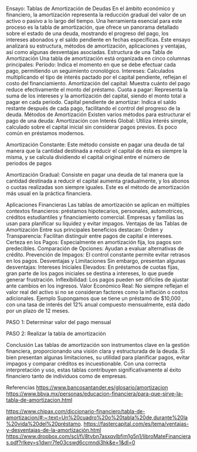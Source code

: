 Ensayo: Tablas de Amortización de Deudas
En el ámbito económico y financiero, la amortización representa la reducción gradual del valor de un activo o pasivo a lo largo del tiempo. Una herramienta esencial para este proceso es la tabla de amortización, que ofrece un panorama detallado sobre el estado de una deuda, mostrando el progreso del pago, los intereses abonados y el saldo pendiente en fechas específicas. Este ensayo analizará su estructura, métodos de amortización, aplicaciones y ventajas, así como algunas desventajas asociadas.
Estructura de una Tabla de Amortización
Una tabla de amortización está organizada en cinco columnas principales:
Período: Indica el momento en que se debe efectuar cada pago, permitiendo un seguimiento cronológico.
Intereses: Calculados multiplicando el tipo de interés pactado por el capital pendiente, reflejan el costo del financiamiento.
Amortización del capital: Muestra cuánto del pago reduce efectivamente el monto del préstamo.
Cuota a pagar: Representa la suma de los intereses y la amortización del capital, siendo el monto total a pagar en cada periodo.
Capital pendiente de amortizar: Indica el saldo restante después de cada pago, facilitando el control del progreso de la deuda.
Métodos de Amortización
Existen varios métodos para estructurar el pago de una deuda:
Amortización con Interés Global: Utiliza interés simple, calculado sobre el capital inicial sin considerar pagos previos. Es poco común en préstamos modernos.


Amortización Constante: Este método consiste en pagar una deuda de tal manera que la cantidad destinada a reducir el capital de ésta es siempre la misma, y se calcula dividiendo el capital original entre el número de periodos de pagos  


Amortización Gradual: Consiste en pagar una deuda de tal manera que la cantidad destinada a reducir el capital aumenta gradualmente, y los abonos o cuotas realizadas son siempre iguales. Este es el método de amortización más usual en la práctica financiera.


Aplicaciones Financieras
Las tablas de amortización se aplican en múltiples contextos financieros: préstamos hipotecarios, personales, automotrices, créditos estudiantiles y financiamiento comercial. Empresas y familias las usan para planificar su liquidez y evitar impagos.
Ventajas de las Tablas de Amortización
Entre sus principales beneficios destacan:
Orden y Transparencia: Facilitan distinguir entre pagos de capital e intereses.
Certeza en los Pagos: Especialmente en amortización fija, los pagos son predecibles.
Comparación de Opciones: Ayudan a evaluar alternativas de crédito.
Prevención de Impagos: El control constante permite evitar retrasos en los pagos.
Desventajas y Limitaciones
Sin embargo, presentan algunas desventajas:
Intereses Iniciales Elevados: En préstamos de cuotas fijas, gran parte de los pagos iniciales se destina a intereses, lo que puede generar frustración.
Inflexibilidad: Los pagos pueden ser difíciles de ajustar ante cambios en los ingresos.
Valor Económico Real: No siempre reflejan el valor real del activo si no se consideran factores como la inflación o costos adicionales.
Ejemplo
Supongamos que se tiene un préstamo de $10,000 , con una tasa de interés del 12% anual compuesto mensualmente, está dado por un plazo de 12 meses. 

PASO 1: Determinar valor del pago mensual 
 

PASO 2: Realizar la tabla de amortización 



Conclusión
Las tablas de amortización son instrumentos clave en la gestión financiera, proporcionando una visión clara y estructurada de la deuda. Si bien presentan algunas limitaciones, su utilidad para planificar pagos, evitar impagos y comparar créditos es incuestionable. Con una correcta interpretación y uso, estas tablas contribuyen significativamente al éxito financiero tanto de individuos como de empresas.

Referencias
https://www.bancosantander.es/glosario/amortizacion
https://www.bbva.mx/personas/educacion-financiera/para-que-sirve-la-tabla-de-amortizacion.html

https://www.chipax.com/diccionario-financiero/tabla-de-amortizacion/#:~:text=Un%20cuadro%20o%20tabla%20de,durante%20la%20vida%20del%20préstamo.
https://fastercapital.com/es/tema/ventajas-y-desventajas-de-la-amortización.html 
https://www.dropbox.com/scl/fi/8tvbn7asxqvlbfim1g5n1/libroMateFinancieras.pdf?rlkey=s1dwrr7fe03cswd6ccmndi3hk&e=1&dl=0

